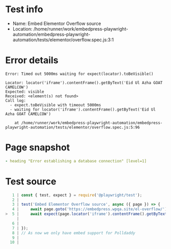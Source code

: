# Test info

- Name: Embed Elementor Overflow source
- Location: /home/runner/work/embedpress-playwright-automation/embedpress-playwright-automation/tests/elementor/overflow.spec.js:3:1

# Error details

```
Error: Timed out 5000ms waiting for expect(locator).toBeVisible()

Locator: locator('iframe').contentFrame().getByText('Eid Ul Azha GOAT CAMELCOW')
Expected: visible
Received: <element(s) not found>
Call log:
  - expect.toBeVisible with timeout 5000ms
  - waiting for locator('iframe').contentFrame().getByText('Eid Ul Azha GOAT CAMELCOW')

    at /home/runner/work/embedpress-playwright-automation/embedpress-playwright-automation/tests/elementor/overflow.spec.js:5:96
```

# Page snapshot

```yaml
- heading "Error establishing a database connection" [level=1]
```

# Test source

```ts
   1 | const { test, expect } = require('@playwright/test');
   2 |
   3 | test('Embed Elementor Overflow source', async ({ page }) => {
   4 |     await page.goto('https://embedpress.wpqa.site/el-overflow/')
>  5 |     await expect(page.locator('iframe').contentFrame().getByText('Eid Ul Azha GOAT CAMELCOW')).toBeVisible();
     |                                                                                                ^ Error: Timed out 5000ms waiting for expect(locator).toBeVisible()
   6 |     
   7 | });
   8 | // As now we only have embed support for Polldaddy
   9 |
  10 |
```